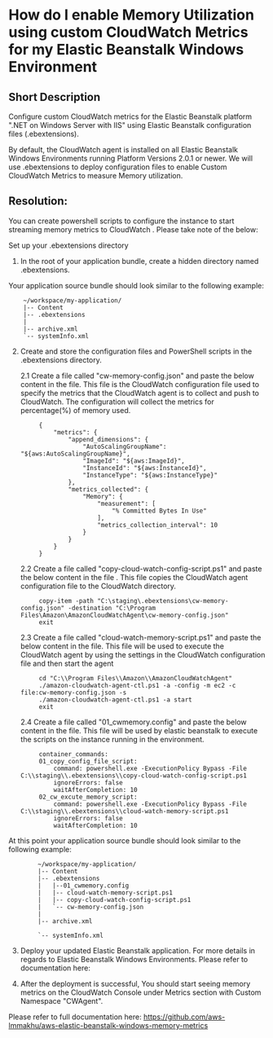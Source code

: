 # How do I enable Memory Utilization using custom CloudWatch Metrics for my Elastic Beanstalk Windows Environment


## Short Description

Configure custom CloudWatch metrics for the Elastic Beanstalk platform ".NET on Windows Server with IIS" using Elastic Beanstalk configuration files (.ebextensions).

By default, the CloudWatch agent is installed on all Elastic Beanstalk Windows Environments running Platform Versions 2.0.1 or newer.  We will use .ebextensions to deploy configuration files to enable  Custom CloudWatch Metrics to measure Memory utilization.

## Resolution:

You can create powershell scripts to configure the instance to start streaming memory metrics to CloudWatch . Please take note of the below:

Set up your .ebextensions directory

1. In the root of your application bundle, create a hidden directory named .ebextensions.

  Your application source bundle should look similar to the following example:

        
        ~/workspace/my-application/
        |-- Content
        |-- .ebextensions
        |  
        |-- archive.xml
        `-- systemInfo.xml
        

2. Create and store the configuration files and PowerShell scripts in the .ebextensions directory.

    2.1  Create a file called "cw-memory-config.json" and paste the below content in the file. This file is the CloudWatch configuration file used to specify the metrics that the CloudWatch agent is to collect and push to CloudWatch. The configuration will collect the metrics for percentage(%) of memory used.

            
            {
                "metrics": {
                    "append_dimensions": {
                        "AutoScalingGroupName": "${aws:AutoScalingGroupName}",
                        "ImageId": "${aws:ImageId}",
                        "InstanceId": "${aws:InstanceId}",
                        "InstanceType": "${aws:InstanceType}"
                    },
                    "metrics_collected": {
                        "Memory": {
                            "measurement": [
                                "% Committed Bytes In Use"
                            ],
                            "metrics_collection_interval": 10
                        }
                    }
                }
            }


      2.2 Create a file called "copy-cloud-watch-config-script.ps1" and paste the below content in the file . This file copies the CloudWatch agent configuration file to the CloudWatch directory.


            copy-item -path "C:\staging\.ebextensions\cw-memory-config.json" -destination "C:\Program Files\Amazon\AmazonCloudWatchAgent\cw-memory-config.json"
            exit


      2.3  Create a file called "cloud-watch-memory-script.ps1" and paste the below content in the file. This file will be used to execute the CloudWatch agent by using the settings in the CloudWatch configuration file and then start the agent


            cd "C:\\Program Files\\Amazon\\AmazonCloudWatchAgent"     
            ./amazon-cloudwatch-agent-ctl.ps1 -a -config -m ec2 -c file:cw-memory-config.json -s
            ./amazon-cloudwatch-agent-ctl.ps1 -a start
            exit


      2.4  Create a file called "01_cwmemory.config" and paste the below content in the file. This file will be used by elastic beanstalk to execute the scripts on the instance running in the environment.


            container_commands:
            01_copy_config_file_script:
                command: powershell.exe -ExecutionPolicy Bypass -File C:\\staging\\.ebextensions\\copy-cloud-watch-config-script.ps1
                ignoreErrors: false
                waitAfterCompletion: 10
            02_cw_excute_memory_script:
                command: powershell.exe -ExecutionPolicy Bypass -File C:\\staging\\.ebextensions\\cloud-watch-memory-script.ps1
                ignoreErrors: false
                waitAfterCompletion: 10


At this point your application source bundle should look similar to the following example:

            ~/workspace/my-application/
            |-- Content
            |-- .ebextensions
            |   |--01_cwmemory.config
            |   |-- cloud-watch-memory-script.ps1
            |   |-- copy-cloud-watch-config-script.ps1
            |   `-- cw-memory-config.json
            |  
            |-- archive.xml

            `-- systemInfo.xml


3. Deploy your updated Elastic Beanstalk application. For more details in regards to Elastic Beanstalk Windows Environments. Please refer to documentation here:

4. After the deployment is successful, You should start seeing memory metrics on the CloudWatch Console under Metrics section with Custom Namespace "CWAgent". 

Please refer to full documentation here: https://github.com/aws-lmmakhu/aws-elastic-beanstalk-windows-memory-metrics
